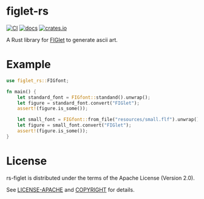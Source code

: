 # figlet-rs

[![CI](https://travis-ci.com/yuanbohan/rs-figlet.svg?branch=master)](https://travis-ci.com/yuanbohan/rs-figlet)
[![docs](https://docs.rs/figlet-rs/badge.svg)](https://docs.rs/figlet-rs)
[![crates.io](https://img.shields.io/crates/v/figlet-rs.svg)](https://crates.io/crates/figlet-rs)

A Rust library for [FIGlet](http://www.figlet.org/) to generate ascii art.

# Example

```rust
use figlet_rs::FIGfont;

fn main() {
    let standard_font = FIGfont::standand().unwrap();
    let figure = standard_font.convert("FIGlet");
    assert!(figure.is_some());

    let small_font = FIGfont::from_file("resources/small.flf").unwrap();
    let figure = small_font.convert("FIGlet");
    assert!(figure.is_some());
}
```

# License

rs-figlet is distributed under the terms of the Apache License (Version 2.0).

See [LICENSE-APACHE](LICENSE-APACHE) and [COPYRIGHT](COPYRIGHT) for details.
